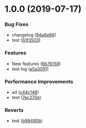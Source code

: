 # 1.0.0 (2019-07-17)


### Bug Fixes

* changelog ([94a6e66](https://github.com/liujjxi/testvue/commit/94a6e66))
* test ([61f3503](https://github.com/liujjxi/testvue/commit/61f3503))


### Features

* New features ([6b76158](https://github.com/liujjxi/testvue/commit/6b76158))
* test log ([a5a3091](https://github.com/liujjxi/testvue/commit/a5a3091))


### Performance Improvements

* ad ([c44c148](https://github.com/liujjxi/testvue/commit/c44c148))
* test ([7ec270e](https://github.com/liujjxi/testvue/commit/7ec270e))


### Reverts

* test ([b98490b](https://github.com/liujjxi/testvue/commit/b98490b))



